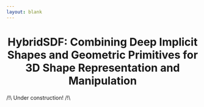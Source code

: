 ```yaml
---
layout: blank
---
```


<h1 style="text-align: center;"> HybridSDF: Combining Deep Implicit Shapes and Geometric Primitives for 3D Shape Representation and Manipulation </h1>

/!\ Under construction! /!\

<!-- <h2 style="text-align: center;"><a class="page-link" href="https://senakicir.github.io/">Sena Kiciroglu</a><sup>1</sup>, <a class="page-link" href="https://weiwangtrento.github.io/">Wei Wang</a><sup>1,2</sup>, <a class="page-link" href="https://people.epfl.ch/mathieu.salzmann">Mathieu Salzmann</a><sup>1,3</sup>, <a class="page-link" href="https://people.epfl.ch/pascal.fua/bio?lang=en">Pascal Fua</a><sup>1</sup></h2>

<h3 style="text-align: center;"> 
<sup>1</sup> CVLab, EPFL, Switzerland <br>
<sup>2</sup> MHUG, University of Trento, Italy <br>
<sup>3</sup> Clearspace, Switzerland </h3>

<div class="centered_div big">

<div class="div_sidebyside"><img src="https://lh4.googleusercontent.com/7uTSvpyjHR-PdHWJzORYi2VZIsv1D5H4Ocnswk0zVJ8P7n5xc-c6KGNUQRN6ni8dNGA=w2400"></div>
<div class="div_sidebyside"><img src="https://lh5.googleusercontent.com/ZB88A6mvFp-4O-zGKMGNDU1FV5H5QA8_n8qvWt7eyLa_rRpwJKYQ8r4Kv47xZMSRtco=w2400"></div>
<div class="div_sidebyside"><img src="https://lh6.googleusercontent.com/8u5qOkDzExfHNz5YS-AInl5nVgMNgngcU0S-wM0wkEOGXsmQKQo3kSqq2HEA2-Hdfv8=w2400"></div>
</div>

<div class="centered_div big" style="padding-top:25px;">
<div class="div_rounded_corners"><a href="https://arxiv.org/pdf/2012.04731.pdf" style="color: #fdfdfd;">arXiv</a></div>
<div class="div_rounded_corners"><a href="" style="color: #fdfdfd;">Code</a></div>
<div class="div_rounded_corners"><a href="" style="color: #fdfdfd;">Video</a></div>
</div>

<img src="https://lh4.googleusercontent.com/wHWR_HpkrH4UhS55Q6eY1wFc_SotTWEYkWvKqSTIVhPTkZ4SYMPHwEEEYE1W1n8XjjY=w2400" style="display:block; margin:auto; width: 75%; max-width: 75%; height:auto;">

<div class="div_text">
<h1 style="text-align: center;">Abstract</h1>
Long term human motion prediction is essential in safety-critical applications such as human-robot interaction and autonomous driving. In this paper we show that to achieve long term forecasting, predicting human pose at every time instant is unnecessary. Instead, it is more effective to predict a few keyposes and approximate intermediate ones by interpolating the keyposes. <br><br>

We demonstrate that our approach enables us to predict realistic motions for up to 5 seconds in the future, which is far longer than the typical 1 second encountered in the literature. Furthermore, because we model future keyposes probabilistically, we can generate multiple plausible future motions by sampling at inference time. Over this extended time period, our predictions are more realistic, more diverse and better preserve the motion dynamics than those state-of-the-art methods yield.
</div>

<hr class="hr_style">

<div class="div_text div_gray">
<div style="width: 100%; display:inline-block;">
<h3> Long Term Motion Prediction </h3>

Motion prediction is an essential component in safety-critical applications, such as human-robot interaction and autonomous driving. Most existing methods have accurate pose predictions of up to 1 second. Our work extends this time horizon to <b>5 seconds</b>, by following a different approach. Instead of regressing a pose at every future timestep, we aim to predict the next "keypose" in the sequence via a classification scheme.</div>
</div>

<div class="div_text div_gray">
<h3> Keyposes </h3>

<div style="width: 80%; display:block; margin:auto; padding-bottom:2px;"><img style="margin:5px; border-radius:10px;" src="https://lh6.googleusercontent.com/Z_Sa7pVsInhixF5A-tA2VPx7VYL_s841GFPpvDdoPWa_5uw_74VI-1ptQiaz5dxhsvA=w2400"></div>
<p class="fig_caption" style="width: 80%; padding-bottom:10px"> Figure: Distribution of keyposes in sequence. Plots show the x, y, and z coordinates of a single joint across time.</p>
<div style="width: 100%; display:inline-block;">
Human motion follows patterns that are well-represented by a <b>few essential poses</b> in the sequence. We call such poses "keyposes". By interpolating between the keyposes, we can reconstruct the original sequence. Therefore, it is sufficient to only predict the keyposes in the sequence. We extract the keyposes by determining the poses which yield <b>minimum L2 error</b> when used to reconstruct the original sequence.</div>
</div>

<div class="div_text div_gray">
<div class="div_aligned">
<div style="width: 35%; display:inline-block; vertical-align:middle;"><img style="margin:5px; width:85%;border-radius:10px;" src="https://lh6.googleusercontent.com/2W59IspHQFr65kN4HIZDBfRYmjRuUTx6a62-Tz8nVKC_3x3swflRTeVAJZupeOH062s=w2400"> </div>
<div style="width: 65%; display:inline-block;"> 
<h3 style="text-align: right;"> Predicting Keyposes</h3>

We cluster and label the keyposes and turn motion prediction into a <b>classification</b> problem. This shifts the focus on the transition from one keypose label to another and avoid accumulating errors. We have designed a GRU based framework for keypose prediction. Moreover, by sampling the predicted logits during inference we can generate <b>diverse future motions</b>. 
</div>
</div>
</div>



<h3> BibTeX </h3>
  If you find our work useful, please cite it as:

    @inproceedings{kiciroglu2022keyposes,
      author = {Kiciroglu, Sena and Wang, Wei and Salzmann, Mathieu and Fua, Pascal},
      booktitle = {3DV},
      title = {Long Term Motion Prediction Using Keyposes},
      year = {2022}
    } -->